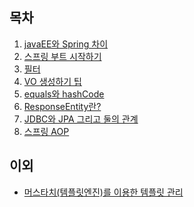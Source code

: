 목차
-
1. [javaEE와 Spring 차이](./md/javaEEAndSpring.md "javaEE와 Spring 차이")
2. [스프링 부트 시작하기](./md/springBootStart.md "스프링 부트 시작하기")
3. [필터](./md/filter.md "필터")
4. [VO 생성하기 팁](./md/VO.md "VO 생성하기 팁")
5. [equals와 hashCode](./md/equalsAndHash.md "equals and hash")
6. [ResponseEntity란?](./md/ResponseEntity.md "ResponseEntity.md란?")
7. [JDBC와 JPA 그리고 둘의 관계](./md/JDBCandJPA.md "JDBC와 JPA 그리고 둘의 관계")
8. [스프링 AOP](./md/SpringAOP(security).md "스프링 AOP")

이외
-
* [머스타치(템플릿엔진)를 이용한 템플릿 관리](./md/HTMLTemplate.md "머스타치(템플릿엔진)를 이용한 템플릿 관리")


